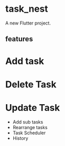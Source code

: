 # task_nest

A new Flutter project.

## features
# Add task
# Delete Task
# Update Task

- Add sub tasks
- Rearrange tasks
- Task Scheduler 
- History
